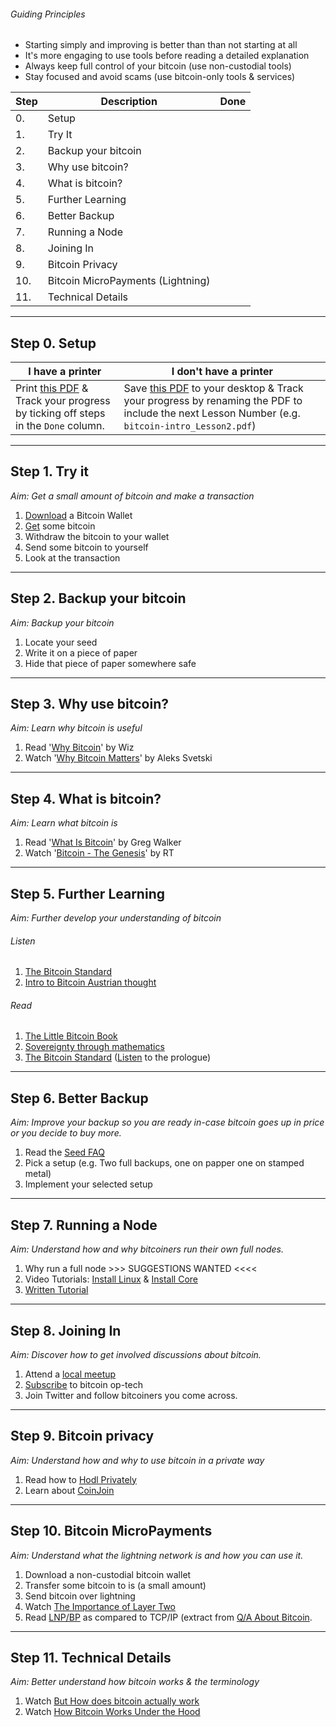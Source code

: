 ###### Guiding Principles
- Starting simply and improving is better than than not starting at all
- It's more engaging to use tools before reading a detailed explanation
- Always keep full control of your bitcoin (use non-custodial tools)
- Stay focused and avoid scams (use bitcoin-only tools & services)



| Step | Description                                    |Done|
| ---- | -----------                                    |---|
| 0. | Setup                                            |   |
| 1. | Try It                                           |   |
| 2. | Backup your bitcoin                              |   |
| 3. | Why use bitcoin?                                 |   |
| 4. | What is bitcoin?                                 |   |
| 5. | Further Learning                                 |   |
| 6. | Better Backup                                    |   |
| 7. | Running a Node                                   |   |
| 8. | Joining In                                       |   |
| 9. | Bitcoin Privacy                                  |   |
| 10. | Bitcoin MicroPayments (Lightning)               |   |
| 11. | Technical Details                               |   |

-----

## Step 0. Setup

| I have a printer | I don't have a printer |
| --- | --- |
| Print [this PDF](https://github.com/6102bitcoin/bitcoin-intro/raw/master/bitcoin-intro.pdf) & Track your progress by ticking off steps in the `Done` column. | Save [this PDF](https://github.com/6102bitcoin/bitcoin-intro/raw/master/bitcoin-intro.pdf) to your desktop & Track your progress by renaming the PDF to include the next Lesson Number (e.g. `bitcoin-intro_Lesson2.pdf`) |

-----

## Step 1. Try it
*Aim: Get a small amount of bitcoin and make a transaction*

1. [Download](https://bitcoin-only.com/#wallets) a Bitcoin Wallet
2. [Get](https://bitcoin-only.com/#get-bitcoin) some bitcoin
3. Withdraw the bitcoin to your wallet
4. Send some bitcoin to yourself
5. Look at the transaction

-----

## Step 2. Backup your bitcoin
*Aim: Backup your bitcoin*

1. Locate your seed
2. Write it on a piece of paper
3. Hide that piece of paper somewhere safe

-----

## Step 3. Why use bitcoin?
*Aim: Learn why bitcoin is useful*

1. Read '[Why Bitcoin](https://medium.com/@wiz/why-bitcoin-359ada12629e)' by Wiz
2. Watch '[Why Bitcoin Matters](https://youtu.be/q0XxsabgJEI?t=31)' by Aleks Svetski

-----

## Step 4. What is bitcoin?
*Aim: Learn what bitcoin is*

1. Read '[What Is Bitcoin](https://bitcoin-only.com/#bitcoin)' by Greg Walker
2. Watch '[Bitcoin - The Genesis](https://www.rt.com/shows/to-the-moon/457141-bitcoin-digital-currencies-revolution/video/5cbc2abbdda4c844198b4657/)' by RT

-----

## Step 5. Further Learning
*Aim: Further develop your understanding of bitcoin*

###### Listen
1. [The Bitcoin Standard](https://youtu.be/Zbm772vF-5M?t=308)
2. [Intro to Bitcoin Austrian thought](https://youtu.be/OrMHQhDKhrU)

###### Read
1. [The Little Bitcoin Book](https://www.amazon.com/dp/1641990503)
2. [Sovereignty through mathematics](https://www.amazon.com/Bitcoin-Sovereignty-mathematics-Knut-Svanholm/dp/1090109911)
3. [The Bitcoin Standard](https://www.amazon.com/Bitcoin-Standard-Decentralized-Alternative-Central/dp/1119473861) ([Listen](https://www.podbean.com/eu/pb-48576-a563c0) to the prologue)

-----

## Step 6. Better Backup
*Aim: Improve your backup so you are ready in-case bitcoin goes up in price or you decide to buy more.*

1. Read the [Seed FAQ](https://github.com/6102bitcoin/FAQ/blob/master/seed.md)
2. Pick a setup (e.g. Two full backups, one on papper one on stamped metal)
3. Implement your selected setup

-----

## Step 7. Running a Node
*Aim: Understand how and why bitcoiners run their own full nodes.*

1. Why run a full node >>> SUGGESTIONS WANTED <<<<
2. Video Tutorials: [Install Linux](https://www.youtube.com/watch?v=0Zq_JdExHkE&list=PLmoQ11MXEmagwLs0NtjadkyVwc-CFfr4h) & [Install Core](https://www.youtube.com/watch?v=q0Uen8p4feM&list=PLmoQ11MXEmag9I2ibHnubzJdjDqypujCk)
3. [Written Tutorial](https://medium.com/hackernoon/a-complete-beginners-guide-to-installing-a-bitcoin-full-node-on-linux-2018-edition-cb8e384479ea)

-----

## Step 8. Joining In
*Aim: Discover how to get involved discussions about bitcoin.*

1. Attend a [local meetup](https://bitcoin-only.com/#meetups)
2. [Subscribe](https://bitcoinops.org/en/newsletters/) to bitcoin op-tech
3. Join Twitter and follow bitcoiners you come across.

-----

## Step 9. Bitcoin privacy
*Aim: Understand how and why to use bitcoin in a private way*

1. Read how to [Hodl Privately](https://github.com/6102bitcoin/FAQ/blob/master/hodl-privacy.md)
2. Learn about [CoinJoin](https://github.com/6102bitcoin/CoinJoin-Research/blob/master/CoinJoin_Research/CoinJoin_FAQ.md)

-----

## Step 10. Bitcoin MicroPayments
*Aim: Understand what the lightning network is and how you can use it.*

1. Download a non-custodial bitcoin wallet
2. Transfer some bitcoin to is (a small amount)
3. Send bitcoin over lightning
4. Watch [The Importance of Layer Two](https://www.youtube-nocookie.com/embed/3PcR4HWJnkY)
5. Read [LNP/BP](https://github.com/6102bitcoin/bitcoin-intro/raw/master/QA%20bitcoin-159-165.pdf) as compared to TCP/IP (extract from [Q/A About Bitcoin](https://twitter.com/QAaboutBitcoin).

-----

## Step 11. Technical Details
*Aim: Better understand how bitcoin works & the terminology*

1. Watch [But How does bitcoin actually work](https://www.youtube-nocookie.com/embed/bBC-nXj3Ng4)
2. Watch [How Bitcoin Works Under the Hood](https://www.youtube-nocookie.com/embed/Lx9zgZCMqXE)
